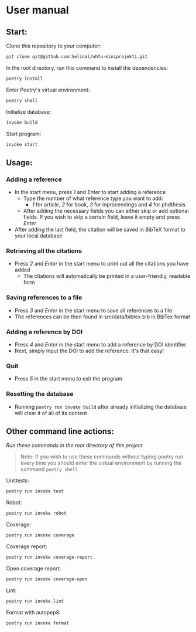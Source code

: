 # User manual

## Start:

Clone this repository to your computer:

```bash
git clone git@github.com:helinal/ohtu-miniprojekti.git
```

In the root directory, run this command to install the dependencies:

```bash
poetry install
```

Enter Poetry's virtual environment:

```bash
poetry shell
```

Initialize database:

```bash
invoke build
```

Start program:

```bash
invoke start
```

## Usage:

### Adding a reference

- In the start menu, press _1_ and _Enter_ to start adding a reference
  - Type the number of what reference type you want to add:
    - _1_ for article, _2_ for book, _3_ for inproceedings and _4_ for phdthesis
  - After adding the necessary fields you can either skip or add optional fields. If you wish to skip a certain field, leave it empty and press _Enter_
- After adding the last field, the citation will be saved in BibTeX format to your local database

### Retrieving all the citations

- Press _2_ and _Enter_ in the start menu to print out all the citations you have added
  - The citations will automatically be printed in a user-friendly, readable form
 
### Saving references to a file

- Press _3_ and _Enter_ in the start menu to save all references to a file
- The references can be then found in src/data/bibtex.bib in BibTex format

### Adding a reference by DOI

- Press _4_ and _Enter_ in the start menu to add a reference by DOI identifier
- Next, simply input the DOI to add the reference. It's that easy!

### Quit
- Press _5_ in the start menu to exit the program

### Resetting the database

- Running `poetry run invoke build` after already initializing the database will clear it of all of its content

## Other command line actions:

_Run these commands in the root directory of this project_

> Note: If you wish to use these commands without typing poetry run every time you should enter the virtual environment by running the command `poetry shell`

Unittests:

```bash
poetry run invoke test
```

Robot:

```bash
poetry run invoke robot
```

Coverage:

```bash
poetry run invoke coverage
```

Coverage report:

```bash
poetry run invoke coverage-report
```

Open coverage report:

```bash
poetry run invoke coverage-open
```

Lint:

```bash
poetry run invoke lint
```

Format with autopep8:

```bash
poetry run invoke format
```
